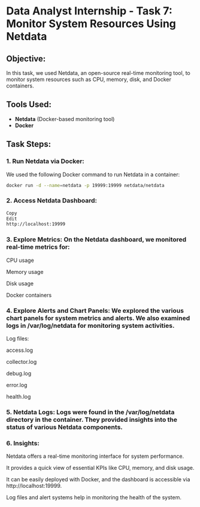 # Data Analyst Internship - Task 7: Monitor System Resources Using Netdata

## Objective:
In this task, we used Netdata, an open-source real-time monitoring tool, to monitor system resources such as CPU, memory, disk, and Docker containers.

## Tools Used:
- **Netdata** (Docker-based monitoring tool)
- **Docker**

## Task Steps:
### 1. Run Netdata via Docker:
   We used the following Docker command to run Netdata in a container:

   ```bash
   docker run -d --name=netdata -p 19999:19999 netdata/netdata
   ```
### 2. Access Netdata Dashboard:
```bash
Copy
Edit
http://localhost:19999
```
### 3. Explore Metrics: On the Netdata dashboard, we monitored real-time metrics for:

CPU usage

Memory usage

Disk usage

Docker containers

### 4. Explore Alerts and Chart Panels: We explored the various chart panels for system metrics and alerts. We also examined logs in /var/log/netdata for monitoring system activities.

Log files:

access.log

collector.log

debug.log

error.log

health.log

### 5. Netdata Logs: Logs were found in the /var/log/netdata directory in the container. They provided insights into the status of various Netdata components.

### 6. Insights:
Netdata offers a real-time monitoring interface for system performance.

It provides a quick view of essential KPIs like CPU, memory, and disk usage.

It can be easily deployed with Docker, and the dashboard is accessible via http://localhost:19999.

Log files and alert systems help in monitoring the health of the system.
